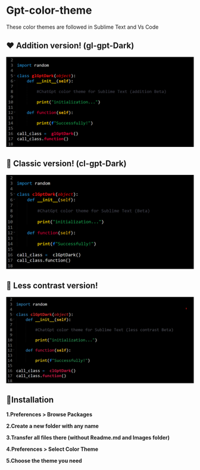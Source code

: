 # Gpt-color-theme
These color themes are followed in Sublime Text and Vs Code

<h2> ❤️ Addition version! (gl-gpt-Dark)</h2>

![Image alt](https://github.com/giwih/Gpt-color-theme/raw/main/images/gpt-addition.png)

<h2> 🖤 Classic version! (cl-gpt-Dark)</h2>

![Image alt](https://github.com/giwih/Gpt-color-theme/raw/main/images/gpt.png)

<h2>🧡 Less contrast version!</h2>

![Image alt](https://github.com/giwih/Gpt-color-theme/raw/main/images/contrast.png)

<h2>🌈Installation</h2>

<b>1.Preferences > Browse Packages 

2.Create a new folder with any name 

3.Transfer all files there (without Readme.md and Images folder) 

4.Preferences > Select Color Theme 

5.Choose the theme you need </b>
